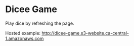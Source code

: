 # Dicee Game

Play dice by refreshing the page.

Hosted example: http://dicee-game.s3-website.ca-central-1.amazonaws.com
